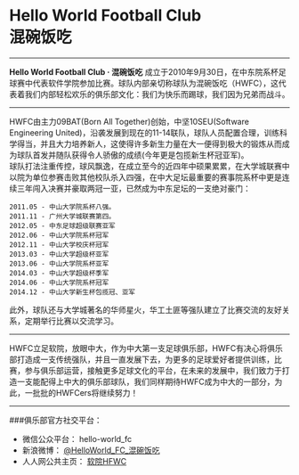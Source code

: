 Hello World Football Club<br/>混碗饭吃
=============

-------------------

**Hello World Football Club · 混碗饭吃** 成立于2010年9月30日，在中东院系杯足球赛中代表软件学院参加比赛。球队内部亲切称球队为混碗饭吃（HWFC），这代表着我们内部轻松欢乐的俱乐部文化：我们为快乐而踢球，我们因为兄弟而战斗。

-------------------------


HWFC由主力09BAT(Born All Together)创始，中坚10SEU(Software Engineering United)，沿袭发展到现在的11-14联队，球队人员配置合理，训练科学得当，并且大力培养新人，这使得许多新生力量在大一便得到极大的锻炼从而成为球队首发并随队获得令人骄傲的成绩(今年更是包揽新生杯冠亚军)。<br/>球队打法注重传控，球风飘逸，在成立至今的近四年中硕果累累，在大学城联赛中以院为单位参赛击败其他校队杀入四强，在中大足坛最重要的赛事院系杯中更是连续三年闯入决赛并豪取两冠一亚，已然成为中东足坛的一支绝对豪门：

	2011.05 - 中山大学院系杯八强。
	2011.11 - 广州大学城联赛第四。
	2012.05 - 中东足球超级联赛亚军
	2012.06 - 中山大学院系杯冠军
	2012.11 - 中山大学校庆杯冠军
	2013.03 - 中山大学超级杯亚军
	2013.06 - 中山大学院系杯亚军
	2014.03 - 中山大学超级杯季军
	2014.06 - 中山大学院系杯冠军
	2014.12 - 中山大学新生杯包揽冠、亚军

此外，球队还与大学城著名的华师星火，华工土匪等强队建立了比赛交流的友好关系，定期举行比赛以交流学习。

----------------------------------------

HWFC立足软院，放眼中大，作为中大第一支足球俱乐部，HWFC有决心将俱乐部打造成一支传统强队，并且一直发展下去，为更多的足球爱好者提供训练，比赛，参与俱乐部运营，接触更多足球文化的平台，在未来的发展中，我们致力于打造一支能配得上中大的俱乐部球队，我们同样期待HWFC成为中大的一部分，为此，一批批的HWFCers将继续努力！

-----------------------------------------
###俱乐部官方社交平台：
- 微信公众平台：      hello-world_fc
- 新浪微博：        [@HelloWorld_FC_混碗饭吃](http://weibo.com/u/2263212780)
- 人人网公共主页：  [软院HFWC](http://www.renren.com/343726898/profile)